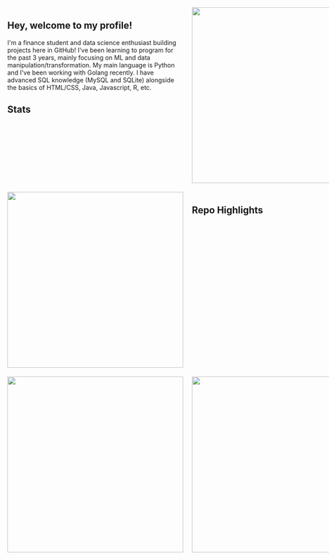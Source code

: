 <div style="display: grid; grid-template-columns: auto 1fr; gap: 20px; align-items: start;">
    <!-- Right: Text -->
  <div style="max-width: 600px;">
    <h2>Hey, welcome to my profile!</h2>
    <p>
      I'm a finance student and data science enthusiast building projects here in GitHub! I've been learning to program for the past 3 years, mainly focusing on ML and data manipulation/transformation.
      My main language is Python and I've been working with Golang recently. I have advanced SQL knowledge (MySQL and SQLite) alongside the basics of HTML/CSS, Java, Javascript, R, etc.
    </p>
  <h2> Stats </h2>    
  </div>
    <picture>
      <source
        srcset="https://github-readme-stats.vercel.app/api?username=GongJr0&show_icons=true&theme=dracula&custom_title=GitHub%20Stats"
        media="(prefers-color-scheme: dark), (prefers-color-scheme: no-preference)"
      />
      <img src="https://github-readme-stats.vercel.app/api?username=anuraghazra&show_icons=true" width=400px style="display: block;" />
    </picture>
    <picture>
      <source
        srcset="https://github-readme-stats.vercel.app/api/wakatime?username=GongJr0&theme=dracula&langs_count=5&custom_title=Weekly%20WakaTime"
        media="(prefers-color-scheme: dark), (prefers-color-scheme: no-preference)"
      />
      <img src="https://github-readme-stats.vercel.app/api?username=anuraghazra&show_icons=true" width=400px style="display: block;" />
    </picture>
    <h2>Repo Highlights</h2>
    <picture>
      <source
        srcset="https://github-readme-stats.vercel.app/api/pin/?username=GongJr0&repo=MacroSim"
      />
      <a href="https://github.com/GongJr0/MacroSim">
        <img src="https://github-readme-stats.vercel.app/api/pin/?username=GongJr0&repo=MacroSim&theme=dracula" width=400px style="display: block;" />
      </a>
    </picture>
    <picture>
      <source
        srcset="https://github-readme-stats.vercel.app/api/pin/?username=GongJr0&repo=NeoPortfolio"
      />
      <a href="https://github.com/GongJr0/NeoPortfolio">
        <img src="https://github-readme-stats.vercel.app/api/pin/?username=GongJr0&repo=NeoPortfolio&theme=dracula" width=400px style="display: block;" />
      </a>
    </picture>
  </div>
</div>
